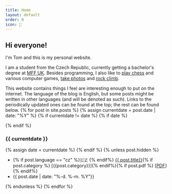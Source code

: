 ```yaml
---
title: Home
layout: default
order: 0
icon: 
---
```


## Hi everyone!

I'm Tom and this is my personal website.

I am a student from the Czech Republic, currently getting a bachelor's degree at [MFF UK](https://www.mff.cuni.cz/en).
Besides programming, I also like to [play chess](https://lichess.org/@/xiaoxiae) and various computer games, [take photos](/photography/) and [rock climb](climbing/).

This website contains things I feel are interesting enough to put on the internet.
The language of the blog is English, but some posts might be written in other languages (and will be denoted as such).
Links to the periodically updated ones can be found at the top; the rest can be found below.
{% for post in site.posts %}
{% assign currentdate = post.date | date: "%Y" %}
{% if currentdate != date %}
{% if date %}
<div class="spacer"></div>
{% endif %}

### {{ currentdate }}
{% assign date = currentdate %} 
{% endif %}
{% unless post.hidden %}
<ul class="hfill">
	<li>{% if post.language == "cz" %}🇨🇿 {% endif%} <a href="{{ post.url }}">{{ post.title}}</a>{% if post.category %} [{{post.category}}]{% endif%}{% if post.pdf %} [<a href="/assets/{{post.url | split: "/" | last}}.pdf">PDF</a>]{% endif%}</li>
	<li>{{ post.date  | date: "%-d. %-m. %Y"}}</li>
</ul>
{% endunless %}
{% endfor %}

